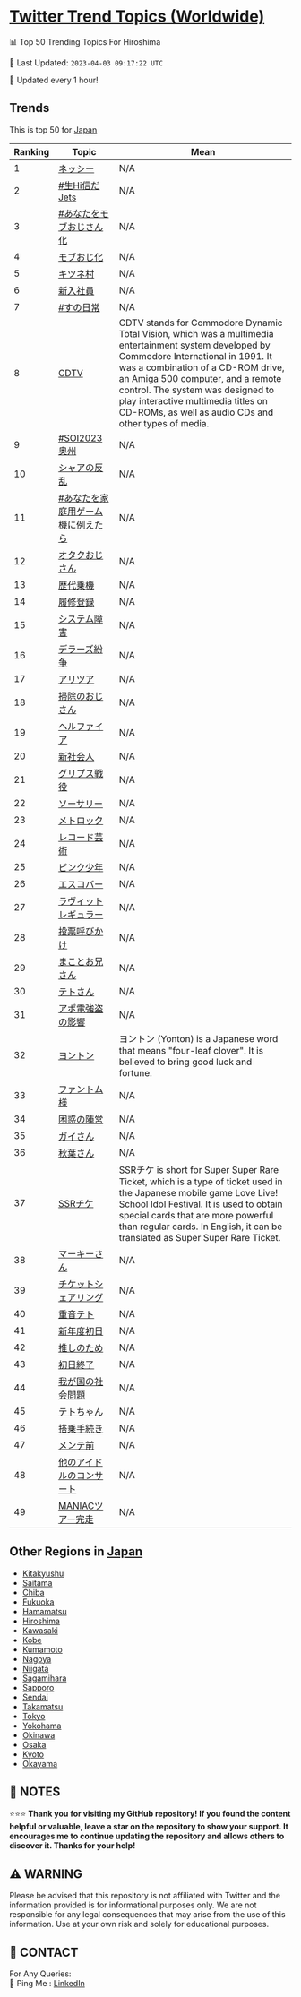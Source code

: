 [Twitter Trend Topics (Worldwide)](https://github.com/ErcinDedeoglu/Twitter-Trend-Topics)
==========


📊 Top 50 Trending Topics For Hiroshima

📆 Last Updated: `2023-04-03 09:17:22 UTC`

🔧 Updated every 1 hour!


## Trends

This is top 50 for [Japan](</Japan>)

| Ranking | Topic | Mean |
| ------- | ------------ | ------------ |
| 1 | [ネッシー](http://twitter.com/search?q=%e3%83%8d%e3%83%83%e3%82%b7%e3%83%bc) | N/A |
| 2 | [#生Hi信だJets](http://twitter.com/search?q=%23%e7%94%9fHi%e4%bf%a1%e3%81%a0Jets) | N/A |
| 3 | [#あなたをモブおじさん化](http://twitter.com/search?q=%23%e3%81%82%e3%81%aa%e3%81%9f%e3%82%92%e3%83%a2%e3%83%96%e3%81%8a%e3%81%98%e3%81%95%e3%82%93%e5%8c%96) | N/A |
| 4 | [モブおじ化](http://twitter.com/search?q=%e3%83%a2%e3%83%96%e3%81%8a%e3%81%98%e5%8c%96) | N/A |
| 5 | [キツネ村](http://twitter.com/search?q=%e3%82%ad%e3%83%84%e3%83%8d%e6%9d%91) | N/A |
| 6 | [新入社員](http://twitter.com/search?q=%e6%96%b0%e5%85%a5%e7%a4%be%e5%93%a1) | N/A |
| 7 | [#すの日常](http://twitter.com/search?q=%23%e3%81%99%e3%81%ae%e6%97%a5%e5%b8%b8) | N/A |
| 8 | [CDTV](http://twitter.com/search?q=CDTV) | CDTV stands for Commodore Dynamic Total Vision, which was a multimedia entertainment system developed by Commodore International in 1991. It was a combination of a CD-ROM drive, an Amiga 500 computer, and a remote control. The system was designed to play interactive multimedia titles on CD-ROMs, as well as audio CDs and other types of media. |
| 9 | [#SOI2023奥州](http://twitter.com/search?q=%23SOI2023%e5%a5%a5%e5%b7%9e) | N/A |
| 10 | [シャアの反乱](http://twitter.com/search?q=%e3%82%b7%e3%83%a3%e3%82%a2%e3%81%ae%e5%8f%8d%e4%b9%b1) | N/A |
| 11 | [#あなたを家庭用ゲーム機に例えたら](http://twitter.com/search?q=%23%e3%81%82%e3%81%aa%e3%81%9f%e3%82%92%e5%ae%b6%e5%ba%ad%e7%94%a8%e3%82%b2%e3%83%bc%e3%83%a0%e6%a9%9f%e3%81%ab%e4%be%8b%e3%81%88%e3%81%9f%e3%82%89) | N/A |
| 12 | [オタクおじさん](http://twitter.com/search?q=%e3%82%aa%e3%82%bf%e3%82%af%e3%81%8a%e3%81%98%e3%81%95%e3%82%93) | N/A |
| 13 | [歴代乗機](http://twitter.com/search?q=%e6%ad%b4%e4%bb%a3%e4%b9%97%e6%a9%9f) | N/A |
| 14 | [履修登録](http://twitter.com/search?q=%e5%b1%a5%e4%bf%ae%e7%99%bb%e9%8c%b2) | N/A |
| 15 | [システム障害](http://twitter.com/search?q=%e3%82%b7%e3%82%b9%e3%83%86%e3%83%a0%e9%9a%9c%e5%ae%b3) | N/A |
| 16 | [デラーズ紛争](http://twitter.com/search?q=%e3%83%87%e3%83%a9%e3%83%bc%e3%82%ba%e7%b4%9b%e4%ba%89) | N/A |
| 17 | [アリツア](http://twitter.com/search?q=%e3%82%a2%e3%83%aa%e3%83%84%e3%82%a2) | N/A |
| 18 | [掃除のおじさん](http://twitter.com/search?q=%e6%8e%83%e9%99%a4%e3%81%ae%e3%81%8a%e3%81%98%e3%81%95%e3%82%93) | N/A |
| 19 | [ヘルファイア](http://twitter.com/search?q=%e3%83%98%e3%83%ab%e3%83%95%e3%82%a1%e3%82%a4%e3%82%a2) | N/A |
| 20 | [新社会人](http://twitter.com/search?q=%e6%96%b0%e7%a4%be%e4%bc%9a%e4%ba%ba) | N/A |
| 21 | [グリプス戦役](http://twitter.com/search?q=%e3%82%b0%e3%83%aa%e3%83%97%e3%82%b9%e6%88%a6%e5%bd%b9) | N/A |
| 22 | [ソーサリー](http://twitter.com/search?q=%e3%82%bd%e3%83%bc%e3%82%b5%e3%83%aa%e3%83%bc) | N/A |
| 23 | [メトロック](http://twitter.com/search?q=%e3%83%a1%e3%83%88%e3%83%ad%e3%83%83%e3%82%af) | N/A |
| 24 | [レコード芸術](http://twitter.com/search?q=%e3%83%ac%e3%82%b3%e3%83%bc%e3%83%89%e8%8a%b8%e8%a1%93) | N/A |
| 25 | [ピンク少年](http://twitter.com/search?q=%e3%83%94%e3%83%b3%e3%82%af%e5%b0%91%e5%b9%b4) | N/A |
| 26 | [エスコバー](http://twitter.com/search?q=%e3%82%a8%e3%82%b9%e3%82%b3%e3%83%90%e3%83%bc) | N/A |
| 27 | [ラヴィットレギュラー](http://twitter.com/search?q=%e3%83%a9%e3%83%b4%e3%82%a3%e3%83%83%e3%83%88%e3%83%ac%e3%82%ae%e3%83%a5%e3%83%a9%e3%83%bc) | N/A |
| 28 | [投票呼びかけ](http://twitter.com/search?q=%e6%8a%95%e7%a5%a8%e5%91%bc%e3%81%b3%e3%81%8b%e3%81%91) | N/A |
| 29 | [まことお兄さん](http://twitter.com/search?q=%e3%81%be%e3%81%93%e3%81%a8%e3%81%8a%e5%85%84%e3%81%95%e3%82%93) | N/A |
| 30 | [テトさん](http://twitter.com/search?q=%e3%83%86%e3%83%88%e3%81%95%e3%82%93) | N/A |
| 31 | [アポ電強盗の影響](http://twitter.com/search?q=%e3%82%a2%e3%83%9d%e9%9b%bb%e5%bc%b7%e7%9b%97%e3%81%ae%e5%bd%b1%e9%9f%bf) | N/A |
| 32 | [ヨントン](http://twitter.com/search?q=%e3%83%a8%e3%83%b3%e3%83%88%e3%83%b3) | ヨントン (Yonton) is a Japanese word that means "four-leaf clover". It is believed to bring good luck and fortune. |
| 33 | [ファントム様](http://twitter.com/search?q=%e3%83%95%e3%82%a1%e3%83%b3%e3%83%88%e3%83%a0%e6%a7%98) | N/A |
| 34 | [困惑の陣営](http://twitter.com/search?q=%e5%9b%b0%e6%83%91%e3%81%ae%e9%99%a3%e5%96%b6) | N/A |
| 35 | [ガイさん](http://twitter.com/search?q=%e3%82%ac%e3%82%a4%e3%81%95%e3%82%93) | N/A |
| 36 | [秋葉さん](http://twitter.com/search?q=%e7%a7%8b%e8%91%89%e3%81%95%e3%82%93) | N/A |
| 37 | [SSRチケ](http://twitter.com/search?q=SSR%e3%83%81%e3%82%b1) | SSRチケ is short for Super Super Rare Ticket, which is a type of ticket used in the Japanese mobile game Love Live! School Idol Festival. It is used to obtain special cards that are more powerful than regular cards. In English, it can be translated as Super Super Rare Ticket. |
| 38 | [マーキーさん](http://twitter.com/search?q=%e3%83%9e%e3%83%bc%e3%82%ad%e3%83%bc%e3%81%95%e3%82%93) | N/A |
| 39 | [チケットシェアリング](http://twitter.com/search?q=%e3%83%81%e3%82%b1%e3%83%83%e3%83%88%e3%82%b7%e3%82%a7%e3%82%a2%e3%83%aa%e3%83%b3%e3%82%b0) | N/A |
| 40 | [重音テト](http://twitter.com/search?q=%e9%87%8d%e9%9f%b3%e3%83%86%e3%83%88) | N/A |
| 41 | [新年度初日](http://twitter.com/search?q=%e6%96%b0%e5%b9%b4%e5%ba%a6%e5%88%9d%e6%97%a5) | N/A |
| 42 | [推しのため](http://twitter.com/search?q=%e6%8e%a8%e3%81%97%e3%81%ae%e3%81%9f%e3%82%81) | N/A |
| 43 | [初日終了](http://twitter.com/search?q=%e5%88%9d%e6%97%a5%e7%b5%82%e4%ba%86) | N/A |
| 44 | [我が国の社会問題](http://twitter.com/search?q=%e6%88%91%e3%81%8c%e5%9b%bd%e3%81%ae%e7%a4%be%e4%bc%9a%e5%95%8f%e9%a1%8c) | N/A |
| 45 | [テトちゃん](http://twitter.com/search?q=%e3%83%86%e3%83%88%e3%81%a1%e3%82%83%e3%82%93) | N/A |
| 46 | [搭乗手続き](http://twitter.com/search?q=%e6%90%ad%e4%b9%97%e6%89%8b%e7%b6%9a%e3%81%8d) | N/A |
| 47 | [メンテ前](http://twitter.com/search?q=%e3%83%a1%e3%83%b3%e3%83%86%e5%89%8d) | N/A |
| 48 | [他のアイドルのコンサート](http://twitter.com/search?q=%e4%bb%96%e3%81%ae%e3%82%a2%e3%82%a4%e3%83%89%e3%83%ab%e3%81%ae%e3%82%b3%e3%83%b3%e3%82%b5%e3%83%bc%e3%83%88) | N/A |
| 49 | [MANIACツアー完走](http://twitter.com/search?q=MANIAC%e3%83%84%e3%82%a2%e3%83%bc%e5%ae%8c%e8%b5%b0) | N/A |



## Other Regions in [Japan](</Japan>)

* [Kitakyushu](</Japan/Kitakyushu.md>)
* [Saitama](</Japan/Saitama.md>)
* [Chiba](</Japan/Chiba.md>)
* [Fukuoka](</Japan/Fukuoka.md>)
* [Hamamatsu](</Japan/Hamamatsu.md>)
* [Hiroshima](</Japan/Hiroshima.md>)
* [Kawasaki](</Japan/Kawasaki.md>)
* [Kobe](</Japan/Kobe.md>)
* [Kumamoto](</Japan/Kumamoto.md>)
* [Nagoya](</Japan/Nagoya.md>)
* [Niigata](</Japan/Niigata.md>)
* [Sagamihara](</Japan/Sagamihara.md>)
* [Sapporo](</Japan/Sapporo.md>)
* [Sendai](</Japan/Sendai.md>)
* [Takamatsu](</Japan/Takamatsu.md>)
* [Tokyo](</Japan/Tokyo.md>)
* [Yokohama](</Japan/Yokohama.md>)
* [Okinawa](</Japan/Okinawa.md>)
* [Osaka](</Japan/Osaka.md>)
* [Kyoto](</Japan/Kyoto.md>)
* [Okayama](</Japan/Okayama.md>)



## 📝 NOTES

⭐⭐⭐ **Thank you for visiting my GitHub repository! If you found the content helpful or valuable, leave a star on the repository to show your support. It encourages me to continue updating the repository and allows others to discover it. Thanks for your help!**


## ⚠️ WARNING

Please be advised that this repository is not affiliated with Twitter and the information provided is for informational purposes only. We are not responsible for any legal consequences that may arise from the use of this information. Use at your own risk and solely for educational purposes.


## 📨 CONTACT

 For Any Queries:  
            🏓 Ping Me : [LinkedIn](https://www.linkedin.com/in/ercindedeoglu/)
